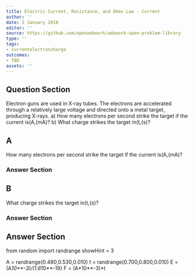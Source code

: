 ```yaml
---
title: Electric Current, Resistance, and Ohms Law - Current
author: ''
date: 2 January 2018
editor: ''
source: https://github.com/openwebwork/webwork-open-problem-library
type: ''
tags:
- currentelectroncharge
outcomes:
- TBD
assets: ''
---
```


## Question Section 

Electron guns are used in X-ray tubes. The electrons are accelerated through a relatively large voltage and directed onto a metal target, producing X-rays.
a) How many electrons per second strike the target if the current is(A,(mA)?
b) What charge strikes the target in(t,(s)?

## A
How many electrons per second strike the target if the current is(A,(mA)?
### Answer Section
## B
What charge strikes the target in(t,(s)?
### Answer Section


## Answer Section

from random import randrange
showHint = 3

A = randrange(0.480,0.530,0.010)
t = randrange(0.700,0.800,0.010)
E = (A*10**-3)/(1.6*10**-19)
F = (A*10**-3)*t